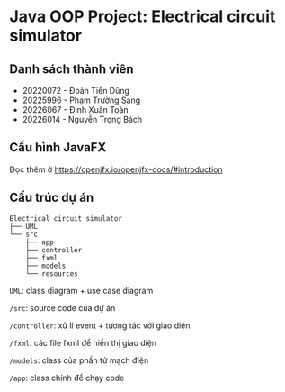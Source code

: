 # Java OOP Project: Electrical circuit simulator

## Danh sách thành viên

- 20220072 - Đoàn Tiến Dũng
- 20225996 - Phạm Trường Sang
- 20226067 - Đinh Xuân Toàn
- 20226014 - Nguyễn Trọng Bách


## Cấu hình JavaFX

Đọc thêm ở https://openjfx.io/openjfx-docs/#introduction

## Cấu trúc dự án

```
Electrical circuit simulator
├── UML
└── src
    ├── app
    ├── controller
    ├── fxml
    ├── models
    └── resources

```

`UML`: class diagram + use case diagram

`/src`: source code của dự án

`/controller`: xử lí event + tương tác với giao diện

`/fxml`: các file fxml để hiển thị giao diện

`/models`: class của phần tử mạch điện

`/app`: class chính để chạy code
